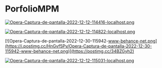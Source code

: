 # PorfolioMPM

[![Opera-Captura-de-pantalla-2022-12-12-114416-localhost.png](https://i.postimg.cc/zBrdwT0X/Opera-Captura-de-pantalla-2022-12-12-114416-localhost.png)](https://postimg.cc/kVTFq60k)

[![Opera-Captura-de-pantalla-2022-12-12-114822-localhost.png](https://i.postimg.cc/FFg4gs6g/Opera-Captura-de-pantalla-2022-12-12-114822-localhost.png)](https://postimg.cc/kD4z79qB)

[![Opera-Captura-de-pantalla-2022-12-30-115942-www-behance-net.png](https://i.postimg.cc/HnGvf5Pv/Opera-Captura-de-pantalla-2022-12-30-115942-www-behance-net.png)](https://postimg.cc/34BZGyh2)

[![Opera-Captura-de-pantalla-2022-12-12-115031-localhost.png](https://i.postimg.cc/s2p6d17T/Opera-Captura-de-pantalla-2022-12-12-115031-localhost.png)](https://postimg.cc/Mcpb16sB)


